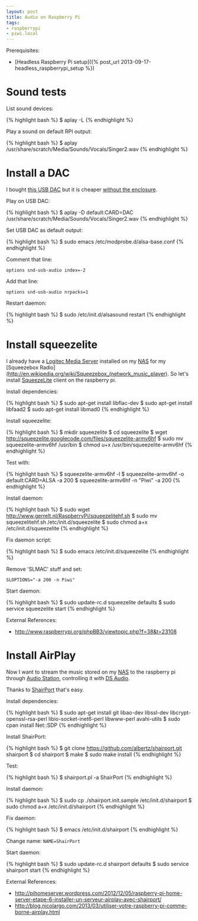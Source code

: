 ```yaml
---
layout: post
title: Audio on Raspberry Pi
tags:
- raspberrypi
- piwi.local
---
```


Prerequisites:

- [Headless Raspberry Pi setup]({% post_url 2013-09-17-headless_raspberrypi_setup %})

Sound tests
===========

List sound devices:

{% highlight bash %}
$ aplay -L
{% endhighlight %}

Play a sound on default RPI output:

{% highlight bash %}
$ aplay /usr/share/scratch/Media/Sounds/Vocals/Singer2.wav
{% endhighlight %}


Install a DAC
=============

I bought [this USB DAC](http://www.ebay.fr/itm/New-PCM2704-USB-DAC-USB-to-S-PDIF-Sound-Card-Decoder-Board-with-Aluminum-Housing-/160945210698) but it is cheaper [without the enclosure](http://www.ebay.fr/itm/New-PCM2704-USB-DAC-USB-to-S-PDIF-Sound-Card-Decoder-Board-3-5mm-Analog-Output-/160945208556).

Play on USB DAC:

{% highlight bash %}
$ aplay -D default:CARD=DAC /usr/share/scratch/Media/Sounds/Vocals/Singer2.wav
{% endhighlight %}

Set USB DAC as default output:

{% highlight bash %}
$ sudo emacs /etc/modprobe.d/alsa-base.conf
{% endhighlight %}

Comment that line:

```
options snd-usb-audio index=-2
```

Add that line:

```
options snd-usb-audio nrpacks=1
```

Restart daemon:

{% highlight bash %}
$ sudo /etc/init.d/alsasound restart
{% endhighlight %}


Install squeezelite
===================

I already have a [Logitec Media Server](http://en.wikipedia.org/wiki/Logitech_Media_Server) installed on my [NAS](http://www.synology.com/) for my [Squeezebox Radio](http://en.wikipedia.org/wiki/Squeezebox_(network_music_player). So let's install [SqueezeLite](https://code.google.com/p/squeezelite/) client on the raspberry pi.

Install dependencies:

{% highlight bash %}
$ sudo apt-get install libflac-dev
$ sudo apt-get install libfaad2
$ sudo apt-get install libmad0
{% endhighlight %}

Install squeezelite:

{% highlight bash %}
$ mkdir squeezelite
$ cd squeezelite
$ wget http://squeezelite.googlecode.com/files/squeezelite-armv6hf
$ sudo mv squeezelite-armv6hf /usr/bin
$ chmod u+x /usr/bin/squeezelite-armv6hf
{% endhighlight %}

Test with:

{% highlight bash %}
$ squeezelite-armv6hf -l
$ squeezelite-armv6hf -o default:CARD=ALSA -a 200
$ squeezelite-armv6hf -n "Piwi" -a 200
{% endhighlight %}

Install daemon:

{% highlight bash %}
$ sudo wget http://www.gerrelt.nl/RaspberryPi/squeezelitehf.sh
$ sudo mv squeezelitehf.sh /etc/init.d/squeezelite
$ sudo chmod a+x /etc/init.d/squeezelite
{% endhighlight %}

Fix daemon script:

{% highlight bash %}
$ sudo emacs /etc/init.d/squeezelite
{% endhighlight %}

Remove 'SLMAC' stuff and set:

```
SLOPTIONS="-a 200 -n Piwi"
```

Start daemon:

{% highlight bash %}
$ sudo update-rc.d squeezelite defaults
$ sudo service squeezelite start
{% endhighlight %}


External References:

- <http://www.raspberrypi.org/phpBB3/viewtopic.php?f=38&t=23108>


Install AirPlay
===============

Now I want to stream the music stored on my [NAS](http://www.synology.com/) to the raspberry pi through [Audio Station](http://www.synology.com/dsm/home_home_applications_audio_station.php), controlling it with [DS Audio](http://www.synology.com/dsm/home_mobile_support_ds_audio.php).

Thanks to [ShairPort](https://github.com/abrasive/shairport) that's easy.

Install dependencies:

{% highlight bash %}
$ sudo apt-get install git libao-dev libssl-dev libcrypt-openssl-rsa-perl libio-socket-inet6-perl libwww-perl avahi-utils
$ sudo cpan install Net::SDP
{% endhighlight %}

Install ShairPort:

{% highlight bash %}
$ git clone https://github.com/albertz/shairport.git shairport
$ cd shairport
$ make
$ sudo make install
{% endhighlight %}

Test:

{% highlight bash %}
$ shairport.pl -a ShairPort
{% endhighlight %}

Install daemon:

{% highlight bash %}
$ sudo cp ./shairport.init.sample /etc/init.d/shairport
$ sudo chmod a+x /etc/init.d/shairport
{% endhighlight %}

Fix daemon:

{% highlight bash %}
$ emacs /etc/init.d/shairport
{% endhighlight %}

Change name: `NAME=ShairPort`

Start daemon:

{% highlight bash %}
$ sudo update-rc.d shairport defaults
$ sudo service shairport start
{% endhighlight %}


External References:

- <http://pihomeserver.wordpress.com/2012/12/05/raspberry-pi-home-server-etape-6-installer-un-serveur-airplay-avec-shairport/>
- <http://blog.nicolargo.com/2013/03/utiliser-votre-raspberry-pi-comme-borne-airplay.html>
